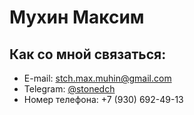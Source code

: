 # Мухин Максим

## Как со мной связаться:

- E-mail: stch.max.muhin@gmail.com
- Telegram: [@stonedch](https://t.me/stonedch)
- Номер телефона: +7 (930) 692-49-13
